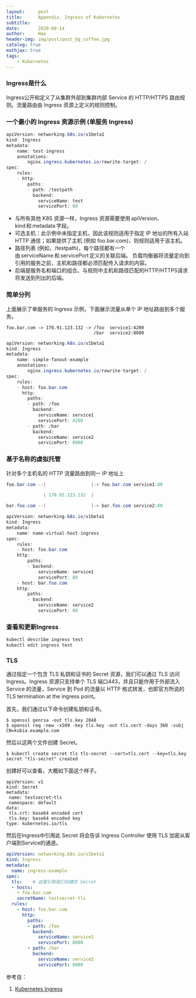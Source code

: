 ```yaml
---
layout:     post
title:      Appendix. Ingress of Kubernetes
subtitle:   
date:       2020-08-14
author:     Hao
header-img: img/post/post_bg_coffee.jpg
catalog: true
mathjax: true
tags:
    - Kubernetes
---
```


### Ingress是什么

Ingress公开和定义了从集群外部到集群内部 Service 的 HTTP/HTTPS 路由规则。流量路由由 Ingress 资源上定义的规则控制。

### 一个最小的 Ingress 资源示例 (单服务 Ingress)

```java
apiVersion: networking.k8s.io/v1beta1 
kind: Ingress 
metadata: 
    name: test-ingress 
    annotations: 
        nginx.ingress.kubernetes.io/rewrite-target: / 
spec: 
    rules: 
    - http: 
        paths: 
        - path: /testpath 
          backend: 
            serviceName: test 
            servicePort: 80 
```

+ 与所有其他 K8S 资源一样，Ingress 资源需要使用 apiVersion、kind 和 metadata 字段。 
+ 可选主机：此示例中未指定主机，因此该规则适用于指定 IP 地址的所有入站 HTTP 通信；如果提供了主机 (例如 foo.bar.com)，则规则适用于该主机。 
+ 路径列表 (例如，/testpath)，每个路径都有一个由 serviceName 和 servicePort 定义的关联后端。 
负载均衡器将流量定向到引用的服务之前，主机和路径都必须匹配传入请求的内容。 
+ 后端是服务名和端口的组合。与规则中主机和路径匹配的HTTP/HTTPS请求将发送到列出的后端。


### 简单分列

上面展示了单服务的 Ingress 示例，下面展示流量从单个 IP 地址路由到多个服务。

```
foo.bar.com -> 178.91.123.132 -> /foo  service1:4200 
                                 /bar  service2:8080 
```

```java
apiVersion: networking.k8s.io/v1beta1 
kind: Ingress
metadata: 
    name: simple-fanout-example 
    annotations: 
        nginx.ingress.kubernetes.io/rewrite-target: / 
spec: 
    rules: 
    - host: foo.bar.com 
      http: 
        paths: 
        - path: /foo 
          backend: 
            serviceName: service1 
            servicePort: 4200 
        - path: /bar 
          backend: 
            serviceName: service2 
            servicePort: 8080
```

### 基于名称的虚拟托管
针对多个主机名的 HTTP 流量路由到同一 IP 地址上

```java
foo.bar.com --|                 |-> foo.bar.com service1:80 

              | 178.91.123.132  | 

bar.foo.com --|                 |-> bar.foo.com service2:80
``` 

```java
apiVersion: networking.k8s.io/v1beta1 
kind: Ingress 
metadata: 
    name: name-virtual-host-ingress 
spec: 
    rules: 
    - host: foo.bar.com 
    http: 
        paths: 
        - backend: 
            serviceName: service1 
            servicePort: 80 
    - host: bar.foo.com 
    http: 
        paths: 
        - backend: 
            serviceName: service2 
            servicePort: 80 
```

### 查看和更新Ingress 
```java
kubectl describe ingress test 
kubectl edit ingress test 
```

### TLS

通过指定一个包含 TLS 私钥和证书的 Secret 资源，我们可以通过 TLS 访问 Ingress。Ingress 资源只支持单个 TLS 端口443，并且只能作用于外部流入 Service 的流量，Service 到 Pod 的流量以 HTTP 格式转发，也即官方所说的 TLS termination at the ingress point。

首先，我们通过以下命令创建私钥和证书。

```
$ openssl genrsa -out tls.key 2048
$ openssl req -new -x509 -key tls.key -out tls.cert -days 360 -subj CN=kubia.example.com
```

然后以这两个文件创建 Secret。

```
$ kubectl create secret tls tls-secret --cert=tls.cert --key=tls.key
secret "tls-secret" created
```

创建好可以查看，大概如下面这个样子。

 ```
apiVersion: v1
kind: Secret
metadata:
  name: testsecret-tls
  namespace: default
data:
  tls.crt: base64 encoded cert
  tls.key: base64 encoded key
type: kubernetes.io/tls
 ```

然后在Ingress中引用此 Secret 将会告诉 Ingress Controller 使用 TLS 加密从客户端到Service的通道。

```yml
apiVersion: networking.k8s.io/v1beta1
kind: Ingress
metadata:
  name: ingress-example
spec:
  tls:    # 这里引用我们创建的 Secret
  - hosts:
    - foo.bar.com
    secretName: testsecret-tls
  rules: 
    - host: foo.bar.com 
      http: 
        paths: 
        - path: /foo 
          backend: 
            serviceName: service1 
            servicePort: 8080 
        - path: /bar 
          backend: 
            serviceName: service2 
            servicePort: 8080
```

参考自：
1. [Kubernetes Ingress](https://kubernetes.io/zh/docs/concepts/services-networking/ingress/)


